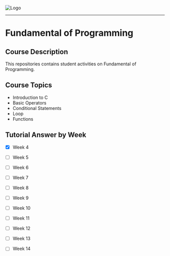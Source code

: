 ![Logo](https://github.com/aqillakhamis/c-prog/blob/main/logo/poster_course_outline.png)

-----------------------------------------------------

# Fundamental of Programming

## Course Description 
This repositories contains student activities on Fundamental of Programming. 

## Course Topics 
* Introduction to C
* Basic Operators
* Conditional Statements
* Loop
* Functions

## Tutorial Answer by Week
- [x] Week 4
- [ ] Week 5
- [ ] Week 6
- [ ] Week 7
- [ ] Week 8
- [ ] Week 9 
- [ ] Week 10 
- [ ] Week 11 
- [ ] Week 12 
- [ ] Week 13
- [ ] Week 14






